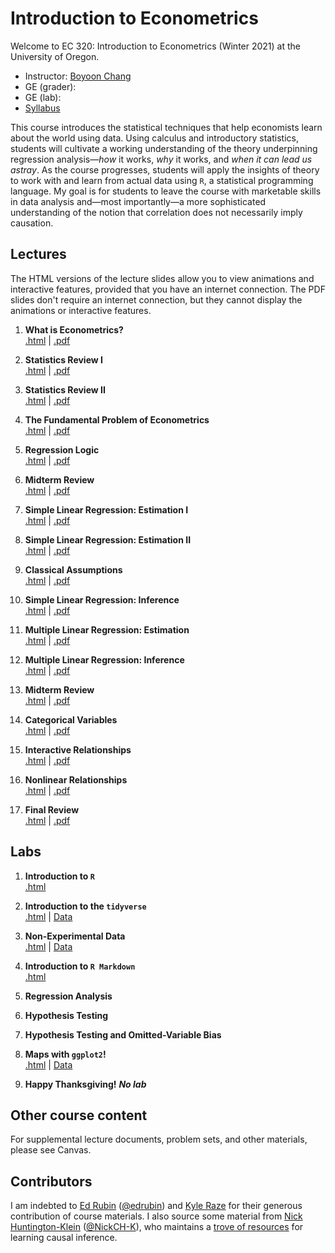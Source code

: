 # Introduction to Econometrics

Welcome to EC 320: Introduction to Econometrics (Winter 2021) at the University of Oregon.

- Instructor: [Boyoon Chang](https://bchang.me)
- GE (grader): 
- GE (lab):  
- [Syllabus](https://raw.githack.com/kyleraze/EC320_Econometrics/master/Syllabus/syllabus.pdf)


This course introduces the statistical techniques that help economists learn about the world using data. Using calculus and introductory statistics, students will cultivate a working understanding of the theory underpinning regression analysis&mdash;*how* it works, *why* it works, and *when it can lead us astray*. As the course progresses, students will apply the insights of theory to work with and learn from actual data using `R`, a statistical programming language. My goal is for students to leave the course with marketable skills in data analysis and&mdash;most importantly&mdash;a more sophisticated understanding of the notion that correlation does not necessarily imply causation.



## Lectures

The HTML versions of the lecture slides allow you to view animations and interactive features, provided that you have an internet connection. The PDF slides don't require an internet connection, but they cannot display the animations or interactive features.

1. **What is Econometrics?** <br> [.html]() | [.pdf]()

2. **Statistics Review I** <br> [.html]() | [.pdf]()

3. **Statistics Review II** <br> [.html]() | [.pdf]()

4. **The Fundamental Problem of Econometrics** <br> [.html]() | [.pdf]()

5. **Regression Logic** <br> [.html]() | [.pdf]()

6. **Midterm Review** <br> [.html]() | [.pdf]()

7. **Simple Linear Regression: Estimation I** <br> [.html]() | [.pdf]()

8. **Simple Linear Regression: Estimation II** <br> [.html]() | [.pdf]()

9. **Classical Assumptions** <br> [.html]() | [.pdf]()

10. **Simple Linear Regression: Inference** <br> [.html]() | [.pdf]()

11. **Multiple Linear Regression: Estimation** <br> [.html]() | [.pdf]()

12. **Multiple Linear Regression: Inference** <br> [.html]() | [.pdf]()

13. **Midterm Review** <br> [.html]() | [.pdf]()

14. **Categorical Variables** <br> [.html]() | [.pdf]()

15. **Interactive Relationships** <br> [.html]() | [.pdf]()

16. **Nonlinear Relationships** <br> [.html]() | [.pdf]()

17. **Final Review** <br> [.html]() | [.pdf]()

## Labs

1. **Introduction to `R`** <br> [.html]()

2. **Introduction to the `tidyverse`** <br> [.html]() | [Data]()

3. **Non-Experimental Data** <br> [.html]() | [Data]()

4. **Introduction to `R Markdown`** <br> [.html]()

5. **Regression Analysis**

6. **Hypothesis Testing**

7. **Hypothesis Testing and Omitted-Variable Bias**

8. **Maps with `ggplot2`!** <br> [.html]() | [Data]()

9. **Happy Thanksgiving!** ***No lab*** 

## Other course content

For supplemental lecture documents, problem sets, and other materials, please see Canvas.

## Contributors

I am indebted to [Ed Rubin](http://edrub.in/) ([@edrubin](https://github.com/edrubin)) and [Kyle Raze](https://kyleraze.com/) for their generous contribution of course materials. I also source some material from [Nick Huntington-Klein](https://nickchk.com/) ([@NickCH-K](https://github.com/NickCH-K)), who maintains a [trove of resources](https://nickchk.com/causalgraphs.html) for learning causal inference. 
